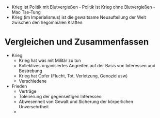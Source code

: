 + Krieg ist Politik mit Blutvergießen - Politik ist Krieg ohne Blutvergießen - Mao Tse-Tung
+ Krieg (im Imperialismus) ist die gewaltsame Neuaufteilung der Welt zwischen den hegomnialen Kräften
# Vergleichen und Zusammenfassen
+ Krieg
	+ Krieg hat was mit Militär zu tun
	+ Kollektives organisiertes Angreifen auf der Basis von Interessen und Bestrebung
	+ Krieg hat Opfer (Flucht, Tot, Verletzung, Genozid usw)
	+ Verschiedene 
+ Frieden
	+ Verträge
	+ Tolerierung der gegenseitigen Interessen
	+ Abwesenheit von Gewalt und Sicherung der körperlichen Unversehrtheit
	+ 